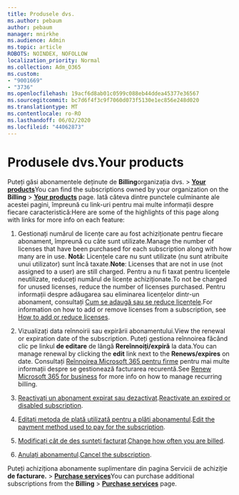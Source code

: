 ```yaml
---
title: Produsele dvs.
ms.author: pebaum
author: pebaum
manager: mnirkhe
ms.audience: Admin
ms.topic: article
ROBOTS: NOINDEX, NOFOLLOW
localization_priority: Normal
ms.collection: Adm_O365
ms.custom:
- "9001669"
- "3736"
ms.openlocfilehash: 19acf6d8ab01c0599c088eb44ddea45377e36567
ms.sourcegitcommit: bc7d6f4f3c9f7060d073f5130e1ec856e248d020
ms.translationtype: MT
ms.contentlocale: ro-RO
ms.lasthandoff: 06/02/2020
ms.locfileid: "44062873"
---
```

# <a name="your-products"></a><span data-ttu-id="c3025-102">Produsele dvs.</span><span class="sxs-lookup"><span data-stu-id="c3025-102">Your products</span></span>

<span data-ttu-id="c3025-103">Puteți găsi abonamentele deținute de **Billing**organizația dvs.  >  **[Your products](https://go.microsoft.com/fwlink/p/?linkid=842054)**</span><span class="sxs-lookup"><span data-stu-id="c3025-103">You can find the subscriptions owned by your organization on the **Billing** > **[Your products](https://go.microsoft.com/fwlink/p/?linkid=842054)** page.</span></span> <span data-ttu-id="c3025-104">Iată câteva dintre punctele culminante ale acestei pagini, împreună cu link-uri pentru mai multe informații despre fiecare caracteristică:</span><span class="sxs-lookup"><span data-stu-id="c3025-104">Here are some of the highlights of this page along with links for more info on each feature:</span></span>

1. <span data-ttu-id="c3025-105">Gestionați numărul de licențe care au fost achiziționate pentru fiecare abonament, împreună cu câte sunt utilizate.</span><span class="sxs-lookup"><span data-stu-id="c3025-105">Manage the number of licenses that have been purchased for each subscription along with how many are in use.</span></span>  <span data-ttu-id="c3025-106">**Notă:** Licențele care nu sunt utilizate (nu sunt atribuite unui utilizator) sunt încă taxate.</span><span class="sxs-lookup"><span data-stu-id="c3025-106">**Note**: Licenses that are not in use (not assigned to a user) are still charged.</span></span>  <span data-ttu-id="c3025-107">Pentru a nu fi taxat pentru licențele neutilizate, reduceți numărul de licențe achiziționate.</span><span class="sxs-lookup"><span data-stu-id="c3025-107">To not be charged for unused licenses, reduce the number of licenses purchased.</span></span> <span data-ttu-id="c3025-108">Pentru informații despre adăugarea sau eliminarea licențelor dintr-un abonament, consultați [Cum se adaugă sau se reduce licențele](https://docs.microsoft.com/alchemyinsights/how-to-add-or-reduce-licenses).</span><span class="sxs-lookup"><span data-stu-id="c3025-108">For information on how to add or remove licenses from a subscription, see [How to add or reduce licenses](https://docs.microsoft.com/alchemyinsights/how-to-add-or-reduce-licenses).</span></span>

2. <span data-ttu-id="c3025-109">Vizualizați data reînnoirii sau expirării abonamentului.</span><span class="sxs-lookup"><span data-stu-id="c3025-109">View the renewal or expiration date of the subscription.</span></span>  <span data-ttu-id="c3025-110">Puteți gestiona reînnoirea făcând clic pe linkul **de editare** de lângă **Rereînnoiți/expiră** la data.</span><span class="sxs-lookup"><span data-stu-id="c3025-110">You can manage renewal by clicking the **edit** link next to the **Renews/expires** on date.</span></span>  <span data-ttu-id="c3025-111">Consultați [Reînnoirea Microsoft 365 pentru firme](https://go.microsoft.com/fwlink/?linkid=2119216) pentru mai multe informații despre se gestionează facturarea recurentă.</span><span class="sxs-lookup"><span data-stu-id="c3025-111">See [Renew Microsoft 365 for business](https://go.microsoft.com/fwlink/?linkid=2119216) for more info on how to manage recurring billing.</span></span>

3. <span data-ttu-id="c3025-112">[Reactivați un abonament expirat sau dezactivat](https://go.microsoft.com/fwlink/?linkid=2117519).</span><span class="sxs-lookup"><span data-stu-id="c3025-112">[Reactivate an expired or disabled subscription](https://go.microsoft.com/fwlink/?linkid=2117519).</span></span>

4. <span data-ttu-id="c3025-113">[Editați metoda de plată utilizată pentru a plăti abonamentul](https://go.microsoft.com/fwlink/?linkid=2117167).</span><span class="sxs-lookup"><span data-stu-id="c3025-113">[Edit the payment method used to pay for the subscription](https://go.microsoft.com/fwlink/?linkid=2117167).</span></span>

5. <span data-ttu-id="c3025-114">[Modificați cât de des sunteți facturat](https://go.microsoft.com/fwlink/?linkid=2119112).</span><span class="sxs-lookup"><span data-stu-id="c3025-114">[Change how often you are billed](https://go.microsoft.com/fwlink/?linkid=2119112).</span></span>

6. <span data-ttu-id="c3025-115">[Anulați abonamentul](https://go.microsoft.com/fwlink/?linkid=2119113).</span><span class="sxs-lookup"><span data-stu-id="c3025-115">[Cancel the subscription](https://go.microsoft.com/fwlink/?linkid=2119113).</span></span>

<span data-ttu-id="c3025-116">Puteți achiziționa abonamente suplimentare din pagina Servicii de achiziție **de facturare.**  >  [**Purchase services**](https://go.microsoft.com/fwlink/p/?linkid=868433)</span><span class="sxs-lookup"><span data-stu-id="c3025-116">You can purchase additional subscriptions from the **Billing** > [**Purchase services**](https://go.microsoft.com/fwlink/p/?linkid=868433) page.</span></span>

